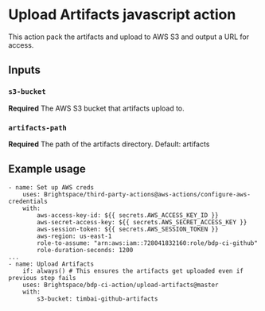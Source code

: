 # Upload Artifacts javascript action

This action pack the artifacts and upload to AWS S3 and output a URL for access.

## Inputs

### `s3-bucket`

**Required** The AWS S3 bucket that artifacts upload to.

### `artifacts-path`

**Required** The path of the artifacts directory. Default: artifacts

## Example usage

```
- name: Set up AWS creds
	uses: Brightspace/third-party-actions@aws-actions/configure-aws-credentials
	with:
		aws-access-key-id: ${{ secrets.AWS_ACCESS_KEY_ID }}
		aws-secret-access-key: ${{ secrets.AWS_SECRET_ACCESS_KEY }}
		aws-session-token: ${{ secrets.AWS_SESSION_TOKEN }}
		aws-region: us-east-1
		role-to-assume: "arn:aws:iam::728041832160:role/bdp-ci-github"
		role-duration-seconds: 1200
...
- name: Upload Artifacts
	if: always() # This ensures the artifacts get uploaded even if previous step fails
	uses: Brightspace/bdp-ci-action/upload-artifacts@master
	with:
		s3-bucket: timbai-github-artifacts
```
